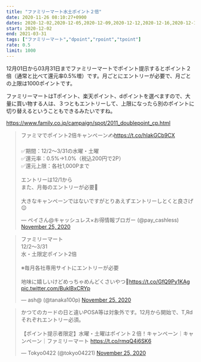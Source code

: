 ```yaml
---
title: "ファミリーマート水土ポイント２倍"
date: 2020-11-26 08:10:27+0900
dates: 2020-12-02,2020-12-05,2020-12-09,2020-12-12,2020-12-16,2020-12-19,2020-12-23,2020-12-26,2021-01-02,2021-01-06,2021-01-09,2021-01-13,2021-01-16,2021-01-20,2021-01-23,2021-01-27,2021-01-30,2021-02-03,2021-02-06,2021-02-10,2021-02-13,2021-02-17,2021-02-20,2021-02-24,2021-02-27,2021-03-03,2021-03-06,2021-03-10,2021-03-13,2021-03-17,2021-03-20,2021-03-24,2021-03-27,
start: 2020-12-02
end: 2021-03-31
tags: ["ファミリーマート","dpoint","rpoint","tpoint"]
rate: 0.5
limit: 1000
---
```

12月01日から03月31日までファミリーマートでポイント提示するとポイント２倍（通常と比べて還元率0.5%増）です。月ごとにエントリーが必要で、月ごとの上限は1000ポイントです。

ファミリーマートはTポイント、楽天ポイント、dポイントを選べますので、大量に買い物する人は、３つともエントリーして、上限になったら別のポイントに切り替えるということもできるみたいですね。

https://www.family.co.jp/campaign/spot/2011_doublepoint_cp.html

<blockquote class="twitter-tweet"><p lang="ja" dir="ltr">ファミマでポイント2倍キャンペーン✍️<a href="https://t.co/hIakGCb9CX">https://t.co/hIakGCb9CX</a><br><br>✅期間：12/2〜3/31の水曜・土曜<br>✅還元率：0.5%→1.0%（税込200円で2P）<br>✅還元上限：各社1,000Pまで<br><br>エントリーは12/1から<br>また、月毎のエントリーが必要🤔<br><br>大きなキャンペーンではないですがとりあえずエントリーしとくと良さげ😌</p>&mdash; ペイさん@キャッシュレス×お得情報ブロガー (@pay_cashless) <a href="https://twitter.com/pay_cashless/status/1331441190193938433?ref_src=twsrc%5Etfw">November 25, 2020</a></blockquote> <script async src="https://platform.twitter.com/widgets.js" charset="utf-8"></script>
<blockquote class="twitter-tweet"><p lang="ja" dir="ltr">ファミリーマート<br>12/2～3/31<br>水・土限定ポイント2倍<br><br>※毎月各社専用サイトにエントリーが必要<br><br>地味に嬉しいけどめっちゃめんどくさいやつ🥺<a href="https://t.co/GfQ9Py1KAg">https://t.co/GfQ9Py1KAg</a> <a href="https://t.co/BuklBxCRYp">pic.twitter.com/BuklBxCRYp</a></p>&mdash; ash@ (@tanaka100p) <a href="https://twitter.com/tanaka100p/status/1331441582680141825?ref_src=twsrc%5Etfw">November 25, 2020</a></blockquote> <script async src="https://platform.twitter.com/widgets.js" charset="utf-8"></script>
<blockquote class="twitter-tweet"><p lang="ja" dir="ltr">かつてのカードの日と違いPOSA等は対象外です。12月から開始で、T,Rdそれぞれエントリー必須。<br><br>【ポイント提示者限定】水曜・土曜はポイント２倍！キャンペーン｜キャンペーン｜ファミリーマート <a href="https://t.co/rmqQ4i6SK6">https://t.co/rmqQ4i6SK6</a></p>&mdash; Tokyo0422 (@tokyo04221) <a href="https://twitter.com/tokyo04221/status/1331393604380626944?ref_src=twsrc%5Etfw">November 25, 2020</a></blockquote> <script async src="https://platform.twitter.com/widgets.js" charset="utf-8"></script>

